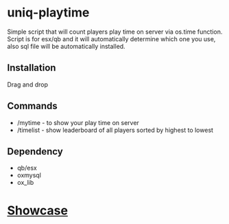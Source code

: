 # uniq-playtime

Simple script that will count players play time on server via os.time function. Script is for esx/qb and it will automatically determine which one you use, also sql file will be automatically installed.

## Installation
Drag and drop

## Commands
- /mytime - to show your play time on server
- /timelist - show leaderboard of all players sorted by highest to lowest

## Dependency
- qb/esx
- oxmysql
- ox_lib

# [Showcase](https://streamable.com/7kiuec)
